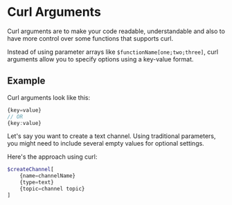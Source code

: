 # Curl Arguments

Curl arguments are to make your code readable, understandable and also to have more control over some functions that supports curl.

Instead of using parameter arrays like `$functionName[one;two;three]`, curl arguments allow you to specify options using a key-value format.

## Example

Curl arguments look like this:

```ts
{key=value}
// OR
{key:value}
```

Let's say you want to create a text channel. Using traditional parameters, you might need to include several empty values for optional settings.

Here's the approach using curl:

```php
$createChannel[
    {name=channelName}
    {type=text}
    {topic=channel topic}
]
```